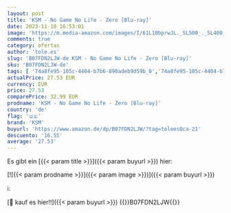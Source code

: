 ```yaml
---
layout: post
title: 'KSM - No Game No Life - Zero [Blu-ray]'
date: 2023-11-18 16:53:01
image: 'https://m.media-amazon.com/images/I/61L10bprwJL._SL500_._SL400_.jpg'
comments: true
category: ofertas
author: 'tole.es'
slug: 'B07FDN2LJW-de KSM - No Game No Life - Zero [Blu-ray]'
sku: 'B07FDN2LJW-de'
tags: [ '74a8fe95-105c-4404-b7b6-890adeb9d59b_0','74a8fe95-105c-4404-b7b6-890adeb9d59b_2401','74a8fe95-105c-4404-b7b6-890adeb9d59b_3201','74a8fe95-105c-4404-b7b6-890adeb9d59b_3401','74a8fe95-105c-4404-b7b6-890adeb9d59b_3501','74a8fe95-105c-4404-b7b6-890adeb9d59b_4401','74a8fe95-105c-4404-b7b6-890adeb9d59b_5201','74a8fe95-105c-4404-b7b6-890adeb9d59b_5301','74a8fe95-105c-4404-b7b6-890adeb9d59b_8301','74a8fe95-105c-4404-b7b6-890adeb9d59b_8701','74a8fe95-105c-4404-b7b6-890adeb9d59b_8801','74a8fe95-105c-4404-b7b6-890adeb9d59b_901','74a8fe95-105c-4404-b7b6-890adeb9d59b_9401','74a8fe95-105c-4404-b7b6-890adeb9d59b_9701','Alle DVD & Blu-ray Angebote zur Black Friday Woche','Anime','Anime 3 für 2','Anime für 100 EUR kaufen und 25 EUR sparen','Anime: 3 für 2','Arborist Merchandising Root','Blu-Ray','Blu-ray','Custom Stores','DVD & Blu-ray','DVD Anime 3f2 BXGY KW 3-9 Dec','Featured Categories','Filme','FÜR 150€ einkaufen und 75€ Sofortrabatt erhalten','Für 150 EUR kaufen - 75 EUR zahlen: Anime','Für 150 EUR kaufen - 75 EUR zahlen: Blu-rays','Für 150€ einkaufen und 75€ Sofortrabatt erhalte','KSM: 3f2 Anime','KSM: Prime Day Anime','Self Service','Shops','Special Features Stores','ksm','🇩🇪', ]
actualPrice: 27.53 EUR
currency: EUR
price: 27.53
comparePrice: 32.99 EUR
prodname: 'KSM - No Game No Life - Zero [Blu-ray]'
country: 'de'
flag: '🇩🇪'
brand: 'KSM'
buyurl: 'https://www.amazon.de/dp/B07FDN2LJW/?tag=tolees0ca-21'
descuento: '16.55'
average: '27.53'
---
```


Es gibt ein [{{< param title >}}]({{< param buyurl >}}) hier:

[![{{< param prodname >}}]({{< param image >}})]({{< param buyurl >}})

ℹ️:


[🛒 kauf es hier!!]({{< param buyurl >}})
{{<world>}}B07FDN2LJW{{</world>}}
